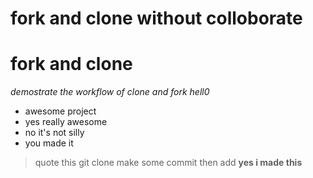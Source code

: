 # fork and clone without colloborate
# fork and clone
*demostrate the workflow of clone and fork*
_hell0_
- awesome project
- yes really awesome
- no it's not silly
- you made it
> quote this
> git clone 
> make some commit
> then add
> **yes i made this**
